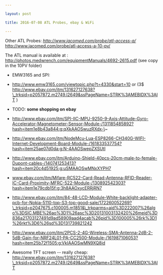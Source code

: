 ```yaml
---

layout: post

title: 2016-07-08 ATL Probes, ebay & WiFi

---
```



Other ATL Probes: *http://www.jacomed.com/probe/atl-access-a/*
http://www.jacomed.com/probe/atl-access-a-10-pv/

The ATL manual is available at :
http://photos.medwrench.com/equipmentManuals/4692-2615.pdf (see copy in
the 10PV folder)

-   EMW3165 and SPI:
-   http://www.emw3165.com/viewtopic.php?t=4330&start=10 or (3\$
    http://www.ebay.com/itm/131627127638?\_trksid=p2057872.m2749.l2649&ssPageName=STRK%3AMEBIDX%3AIT
    )

-   TODO: **some shopping on ebay**

-   http://www.ebay.com/itm/SPI-IIC-MPU-9250-9-Axis-Attitude-Gyro-Accelerator-Magnetometer-Sensor-Module-/131185485892?hash=item1e8b43a844:g:qXkAAOSwuzRXdx-\~
-   http://www.ebay.com/itm/NodeMcu-Lua-ESP8266-CH340G-WIFI-Internet-Development-Board-Module-/161833537754?hash=item25ae07d0da:g:N-4AAOSwepZXSUtI
-   http://www.ebay.com/itm/Arduino-Shield-40pcs-20cm-male-to-female-Dupont-cables-/140741253413?hash=item20c4d51925:g:uSMAAOSwMNxXYPH7
-   www.ebay.com/itm/Mifare-RC522-Card-Read-Antenna-RFID-Reader-IC-Card-Proximity-MFRC-522-Module-/130892542303?hash=item1e79cdb15f:g:3h8AAOxycERRjRN7
-   http://www.ebay.com/itm/84-48-LCD-Module-White-backlight-adapter-pcb-for-Nokia-5110-top-S3-top-good-sale/172260052269?\_trksid=p2047675.c100005.m1851&\_trkparms=aid%3D222007%26algo%3DSIC.MBE%26ao%3D1%26asc%3D20131003132420%26meid%3D836a21703127491d9ad58909aad4acab%26pid%3D100005%26rk%3D1%26rkt%3D6%26sd%3D131739821242
-   http://www.ebay.com/itm/2PCS-2-4G-Wireless-SMA-Antenna-2dB-2-5dB-Gain-for-NRF24L01-PA-CC2500-Module-/161987106053?hash=item25b72f1505:g:VkIAAOSwMN9XQ8id

-   Awesome TFT screen -- really cheap:
    http://www.ebay.com/itm/131627127638?\_trksid=p2057872.m2749.l2649&ssPageName=STRK%3AMEBIDX%3AIT

